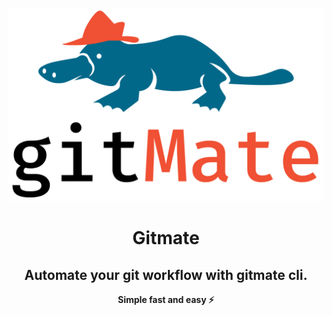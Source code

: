 <p align="center">
    <a href="https://github.com/Sayyed-Salman/gitmate-mvp">
        <img src="./imgs/gitMate.svg" alt="Do be do be do ba, do be do do ba." />
    </a>
</p>
<h1 align="center">Gitmate</h1>
<h2 align="center">Automate your git workflow with gitmate cli.</h2>
<p align="center"><strong>Simple fast and easy ⚡</strong></p>

